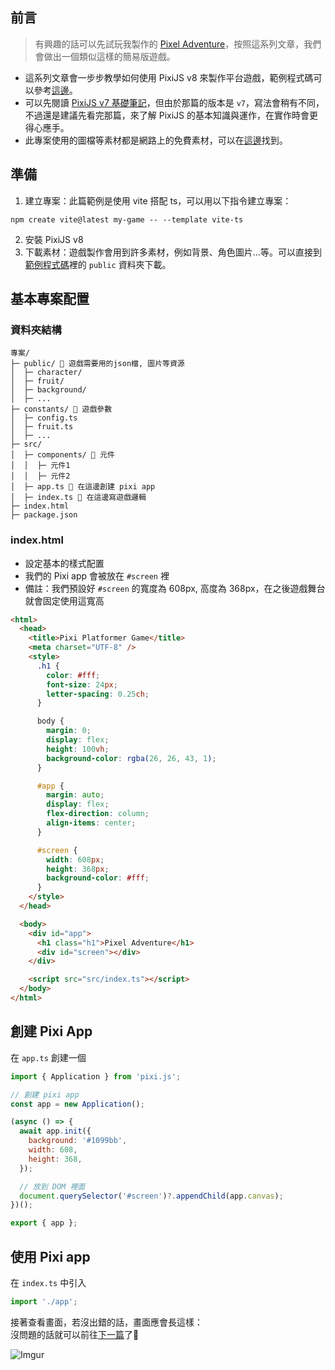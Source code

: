 ## 前言

> 有興趣的話可以先試玩我製作的 [Pixel Adventure](https://pixel-adventure-six.vercel.app/)，按照這系列文章，我們會做出一個類似這樣的簡易版遊戲。

- 這系列文章會一步步教學如何使用 PixiJS v8 來製作平台遊戲，範例程式碼可以參考[這邊](https://codesandbox.io/p/sandbox/pixi-tutorial-gm6gjv)。
- 可以先閱讀 [PixiJS v7 基礎筆記](./pixi-notes)，但由於那篇的版本是 `v7`，寫法會稍有不同，不過還是建議先看完那篇，來了解 PixiJS 的基本知識與運作，在實作時會更得心應手。
- 此專案使用的圖檔等素材都是網路上的免費素材，可以在[這邊](https://pixelfrog-assets.itch.io/pixel-adventure-1)找到。

## 準備

1. 建立專案：此篇範例是使用 vite 搭配 ts，可以用以下指令建立專案：

```
npm create vite@latest my-game -- --template vite-ts
```

2. 安裝 PixiJS v8
3. 下載素材：遊戲製作會用到許多素材，例如背景、角色圖片...等。可以直接到[範例程式碼](https://codesandbox.io/p/sandbox/pixi-tutorial-gm6gjv)裡的 `public` 資料夾下載。

## 基本專案配置

### 資料夾結構

```
專案/
├─ public/ 📌 遊戲需要用的json檔, 圖片等資源
│  ├─ character/
│  ├─ fruit/
│  ├─ background/
│  ├─ ...
├─ constants/ 📌 遊戲參數
│  ├─ config.ts
│  ├─ fruit.ts
│  ├─ ...
├─ src/
│  ├─ components/ 📌 元件
│  │  ├─ 元件1
│  │  ├─ 元件2
│  ├─ app.ts 📌 在這邊創建 pixi app
│  ├─ index.ts 📌 在這邊寫遊戲邏輯
├─ index.html
├─ package.json
```

### index.html

- 設定基本的樣式配置
- 我們的 Pixi app 會被放在 `#screen` 裡
- 備註：我們預設好 `#screen` 的寬度為 608px, 高度為 368px，在之後遊戲舞台就會固定使用這寬高

```html
<html>
  <head>
    <title>Pixi Platformer Game</title>
    <meta charset="UTF-8" />
    <style>
      .h1 {
        color: #fff;
        font-size: 24px;
        letter-spacing: 0.25ch;
      }

      body {
        margin: 0;
        display: flex;
        height: 100vh;
        background-color: rgba(26, 26, 43, 1);
      }

      #app {
        margin: auto;
        display: flex;
        flex-direction: column;
        align-items: center;
      }

      #screen {
        width: 608px;
        height: 368px;
        background-color: #fff;
      }
    </style>
  </head>

  <body>
    <div id="app">
      <h1 class="h1">Pixel Adventure</h1>
      <div id="screen"></div>
    </div>

    <script src="src/index.ts"></script>
  </body>
</html>
```

## 創建 Pixi App

在 `app.ts` 創建一個

```javascript
import { Application } from 'pixi.js';

// 創建 pixi app
const app = new Application();

(async () => {
  await app.init({
    background: '#1099bb',
    width: 608,
    height: 368,
  });

  // 放到 DOM 裡面
  document.querySelector('#screen')?.appendChild(app.canvas);
})();

export { app };
```

## 使用 Pixi app

在 `index.ts` 中引入

```javascript
import './app';
```

接著查看畫面，若沒出錯的話，畫面應會長這樣：\
沒問題的話就可以前往[下一篇](./pixi-platformer-2)了🎉

![Imgur](https://i.imgur.com/nqIAjaP.png)
